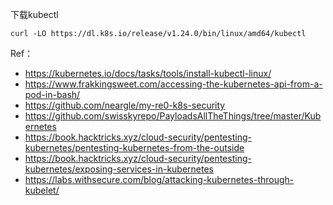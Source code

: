 下载kubectl

```
curl -LO https://dl.k8s.io/release/v1.24.0/bin/linux/amd64/kubectl
```


Ref：
- https://kubernetes.io/docs/tasks/tools/install-kubectl-linux/
- https://www.frakkingsweet.com/accessing-the-kubernetes-api-from-a-pod-in-bash/
- https://github.com/neargle/my-re0-k8s-security
- https://github.com/swisskyrepo/PayloadsAllTheThings/tree/master/Kubernetes
- https://book.hacktricks.xyz/cloud-security/pentesting-kubernetes/pentesting-kubernetes-from-the-outside
- https://book.hacktricks.xyz/cloud-security/pentesting-kubernetes/exposing-services-in-kubernetes
- https://labs.withsecure.com/blog/attacking-kubernetes-through-kubelet/
